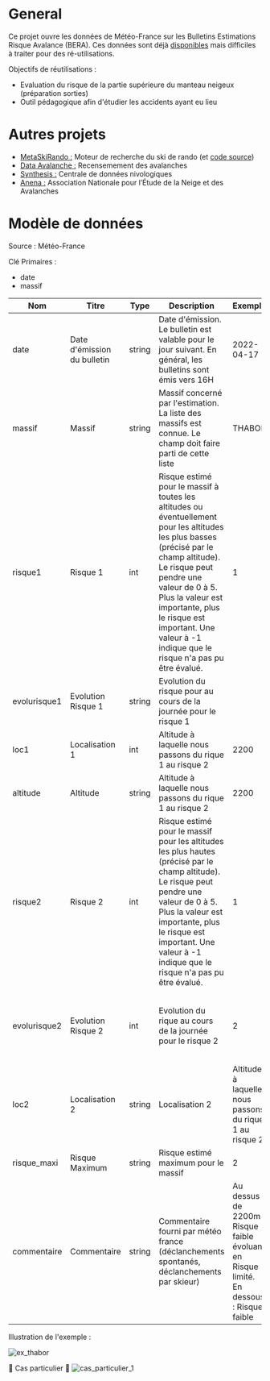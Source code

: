 # General

Ce projet ouvre les données de Météo-France sur les Bulletins Estimations Risque Avalance (BERA).
Ces données sont déjà [disponibles](https://donneespubliques.meteofrance.fr/?fond=produit&id_produit=265&id_rubrique=50) mais difficiles à traiter pour des ré-utilisations.

Objectifs de réutilisations :
  - Evaluation du risque de la partie supérieure du manteau neigeux (préparation sorties)
  - Outil pédagogique afin d'étudier les accidents ayant eu lieu

# Autres projets
- [MetaSkiRando :](https://www.metaskirando.ovh/Nivo.php) Moteur de recherche du ski de rando (et [code source](https://github.com/c2corg/metaskirando))
- [Data Avalanche :](http://www.data-avalanche.org) Recensemement des avalanches
- [Synthesis :](http://www.data-avalanche.org/synthesis/) Centrale de données nivologiques
- [Anena :](https://www.anena.org/)  Association Nationale pour l’Étude de la Neige et des Avalanches

# Modèle de données
Source :
  Météo-France 
  
Clé Primaires :
- date
- massif

|Nom|Titre|Type|Description|Exemple|Propriétés|
|-|-|-|-|-|-|
|date|Date d'émission du bulletin|string|Date d'émission. Le bulletin est valable pour le jour suivant. En général, les bulletins sont émis vers 16H|2022-04-17|Valeur obligatoire|
|massif|Massif|string|Massif concerné par l'estimation. La liste des massifs est connue. Le champ doit faire parti de cette liste|THABOR|Valeur obligatoire|
|risque1|Risque 1|int|Risque estimé pour le massif à toutes les altitudes ou éventuellement pour les altitudes les plus basses (précisé par le champ altitude). Le risque peut pendre une valeur de 0 à 5. Plus la valeur est importante, plus le risque est important. Une valeur à -1 indique que le risque n'a pas pu être évalué. |1|Valeur obligatoire|
|evolurisque1| Evolution Risque 1|string|Evolution du risque pour  au cours de la journée pour le risque 1||Valeur optionnelle|
|loc1|Localisation 1|int|Altitude à laquelle nous passons du rique 1 au risque 2|2200 |
|altitude|Altitude|string|Altitude à laquelle nous passons du rique 1 au risque 2|2200|Valeur optionnelle|
|risque2|Risque 2|int| Risque estimé pour le massif pour les altitudes les plus hautes (précisé par le champ altitude). Le risque peut pendre une valeur de 0 à 5. Plus la valeur est importante, plus le risque est important. Une valeur à -1 indique que le risque n'a pas pu être évalué.|1|Valeur optionnelle (sauf si le champ altitude n'est pas vide)|
|evolurisque2|Evolution Risque 2|int| Evolution du rique au cours de la journée pour le risque 2 |2|Valeur optionnelle (sauf si le champ altitude n'est pas vide)|
|loc2|Localisation 2|string|Localisation 2| Altitude à laquelle nous passons du rique 1 au risque 2 | Valeur optionnelle (sauf si le champ altitude n'est pas vide)|
|risque_maxi|Risque Maximum|string|Risque estimé maximum pour le massif| 2 | Valeur obligatoire|
|commentaire|Commentaire|string|Commentaire fourni par météo france (déclanchements spontanés, déclanchements par skieur)| Au dessus de 2200m : Risque faible évoluant en Risque limité. En dessous : Risque faible | Valeur optionnelle|

Illustration de l'exemple :

![ex_thabor](https://user-images.githubusercontent.com/14170613/169779005-bae4fa10-16ad-4457-895b-7dbff6494dbe.png)


🔴 Cas particulier 🔴
![cas_particulier_1](https://user-images.githubusercontent.com/14170613/169779307-1ec4ae30-6036-4a2c-8b2a-81bcfdc4e608.png)
